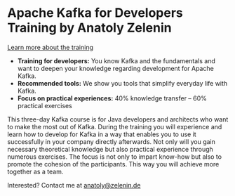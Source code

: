 # Apache Kafka for Developers Training by Anatoly Zelenin

[Learn more about the training](https://zelenin.de/kurse)

* **Training for developers:** You know Kafka and the fundamentals and want to deepen your knowledge regarding development for Apache Kafka.
* **Recommended tools:** We show you tools that simplify everyday life with Kafka.
* **Focus on practical experiences:** 40% knowledge transfer – 60% practical exercises

This three-day Kafka course is for Java developers and architects who want to make the most out of Kafka. 
During the training you will experience and learn how to develop for Kafka in a way that enables you to use it successfully in your company directly afterwards.
Not only will you gain necessary theoretical knowledge but also practical experience through numerous exercises.
The focus is not only to impart know-how but also to promote the cohesion of the participants. This way you will achieve more together as a team.

Interested? Contact me at anatoly@zelenin.de
